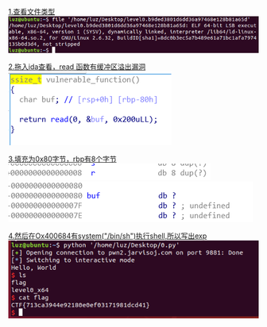 [1.查看文件类型]()
![](https://github.com/Wraxluz/lz/blob/master/level0/a.png)

[2.拖入ida查看，read 函数有缓冲区溢出漏洞]()
![](https://github.com/Wraxluz/lz/blob/master/level0/b.png)

[3.填充为0x80字节，rbp有8个字节]()
![](https://github.com/Wraxluz/lz/blob/master/level0/c.png)
![](https://github.com/Wraxluz/lz/blob/master/level0/d.png)

[4.然后在Ox400684有system("/bin/sh")执行shell,所以写出exp]()
![](https://github.com/Wraxluz/lz/blob/master/level0/e.png)
